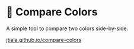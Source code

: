 # 🎨 Compare Colors

A simple tool to compare two colors side-by-side.

[jtiala.github.io/compare-colors](https://jtiala.github.io/compare-colors)
